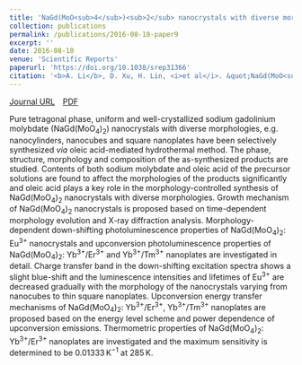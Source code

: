 ```yaml
---
title: 'NaGd(MoO<sub>4</sub>)<sub>2</sub> nanocrystals with diverse morphologies: controlled synthesis, growth mechanism, photoluminescence and thermometric properties'
collection: publications
permalink: /publications/2016-08-10-paper9
excerpt: ''
date: 2016-08-10
venue: 'Scientific Reports'
paperurl: 'https://doi.org/10.1038/srep31366'
citation: '<b>A. Li</b>, D. Xu, H. Lin, <i>et al</i>. &quot;NaGd(MoO<sub>4</sub>)<sub>2</sub> nanocrystals with diverse morphologies: controlled synthesis, growth mechanism, photoluminescence and thermometric properties&quot;, <i>Scientific Reports</i>, 2016, 6: 31366.'
---
```

[Journal URL](https://www.nature.com/articles/srep31366)&emsp;[PDF](https://lablam.org/files/paper9.pdf)

Pure tetragonal phase, uniform and well-crystallized sodium gadolinium molybdate (NaGd(MoO<sub>4</sub>)<sub>2</sub>) nanocrystals with diverse morphologies, e.g. nanocylinders, nanocubes and square nanoplates have been selectively synthesized <i>via</i> oleic acid-mediated hydrothermal method. The phase, structure, morphology and composition of the as-synthesized products are studied. Contents of both sodium molybdate and oleic acid of the precursor solutions are found to affect the morphologies of the products significantly and oleic acid plays a key role in the morphology-controlled synthesis of NaGd(MoO<sub>4</sub>)<sub>2</sub> nanocrystals with diverse morphologies. Growth mechanism of NaGd(MoO<sub>4</sub>)<sub>2</sub> nanocrystals is proposed based on time-dependent morphology evolution and X-ray diffraction analysis. Morphology-dependent down-shifting photoluminescence properties of NaGd(MoO<sub>4</sub>)<sub>2</sub>: Eu<sup>3+</sup> nanocrystals and upconversion photoluminescence properties of NaGd(MoO<sub>4</sub>)<sub>2</sub>: Yb<sup>3+</sup>/Er<sup>3+</sup> and Yb<sup>3+</sup>/Tm<sup>3+</sup> nanoplates are investigated in detail. Charge transfer band in the down-shifting excitation spectra shows a slight blue-shift and the luminescence intensities and lifetimes of Eu<sup>3+</sup> are decreased gradually with the morphology of the nanocrystals varying from nanocubes to thin square nanoplates. Upconversion energy transfer mechanisms of NaGd(MoO<sub>4</sub>)<sub>2</sub>: Yb<sup>3+</sup>/Er<sup>3+</sup>, Yb<sup>3+</sup>/Tm<sup>3+</sup> nanoplates are proposed based on the energy level scheme and power dependence of upconversion emissions. Thermometric properties of NaGd(MoO<sub>4</sub>)<sub>2</sub>: Yb<sup>3+</sup>/Er<sup>3+</sup> nanoplates are investigated and the maximum sensitivity is determined to be 0.01333 K<sup>−1</sup> at 285 K.